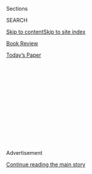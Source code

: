 <div id="app">

<div>

<div>

<div>

<div class="NYTAppHideMasthead css-1q2w90k e1suatyy0">

<div class="section css-ui9rw0 e1suatyy2">

<div class="css-eph4ug er09x8g0">

<div class="css-6n7j50">

</div>

<span class="css-1dv1kvn">Sections</span>

<div class="css-10488qs">

<span class="css-1dv1kvn">SEARCH</span>

</div>

[Skip to content](#site-content)[Skip to site index](#site-index)

</div>

<div id="masthead-section-label" class="css-1wr3we4 eaxe0e00">

[Book
Review](https://www.nytimes3xbfgragh.onion/section/books/review)

</div>

<div class="css-10698na e1huz5gh0">

</div>

</div>

<div id="masthead-bar-one" class="section hasLinks css-15hmgas e1csuq9d3">

<div class="css-uqyvli e1csuq9d0">

</div>

<div class="css-1uqjmks e1csuq9d1">

</div>

<div class="css-9e9ivx">

[](https://myaccount.nytimes3xbfgragh.onion/auth/login?response_type=cookie&client_id=vi)

</div>

<div class="css-1bvtpon e1csuq9d2">

[Today’s
Paper](https://www.nytimes3xbfgragh.onion/section/todayspaper)

</div>

</div>

</div>

</div>

<div data-aria-hidden="false">

<div id="site-content" data-role="main">

<div>

<div class="css-1aor85t" style="opacity:0.000000001;z-index:-1;visibility:hidden">

<div class="css-1hqnpie">

<div class="css-epjblv">

<span class="css-17xtcya">[Book
Review](/section/books/review)</span><span class="css-x15j1o">|</span><span class="css-fwqvlz">The
Yearning for the
Unexplained</span>

</div>

<div class="css-k008qs">

<div class="css-1iwv8en">

<span class="css-18z7m18"></span>

<div>

</div>

</div>

<span class="css-1n6z4y">https://nyti.ms/2WS0wUS</span>

<div class="css-1705lsu">

<div class="css-4xjgmj">

<div class="css-4skfbu" data-role="toolbar" data-aria-label="Social Media Share buttons, Save button, and Comments Panel with current comment count" data-testid="share-tools">

  - 
  - 
  - 
  - 
    
    <div class="css-6n7j50">
    
    </div>

  - 

</div>

</div>

</div>

</div>

</div>

</div>

<div id="NYT_TOP_BANNER_REGION" class="css-13pd83m">

</div>

<div id="top-wrapper" class="css-1sy8kpn">

<div id="top-slug" class="css-l9onyx">

Advertisement

</div>

[Continue reading the main
story](#after-top)

<div class="ad top-wrapper" style="text-align:center;height:100%;display:block;min-height:250px">

<div id="top" class="place-ad" data-position="top" data-size-key="top">

</div>

</div>

<div id="after-top">

</div>

</div>

<div>

<div style="position:absolute;width:0;height:0;visibility:hidden;display:none">

</div>

<div style="width:100%">

<div class="css-18qqsen e1eullfg0" style="background-image:url(https://static01.graylady3jvrrxbe.onion/images/2018/03/27/books/book-review-album-art-v2/book-review-album-art-v2-videoFifteenBySeven2610-v2.jpg)">

<div class="css-1hmsypo e1eullfg2">

<div class="css-131hid3 e1eullfg3">

<div class="css-1uhi299 e1eullfg1">

</div>

<div class="css-1tloyb6">

<div class="css-1kltdsh ehra6vc0">

[<span class="css-1f76qa2">![Book Review
logo](https://static01.graylady3jvrrxbe.onion/images/2018/03/27/books/book-review-album-art-v2/book-review-album-art-v2-square320.jpg)<span>Book
Review</span></span>](https://www.nytimes3xbfgragh.onion/column/book-review-podcast)<span class="css-1lhttlg ehra6vc1"><span class="css-sj5ozi ehra6vc2">Subscribe:</span></span>

  - [Apple Podcasts](https://itunes.apple.com/us/podcast/id120315179)
  - [Google
    Podcasts](https://www.google.com/podcasts?feed=aHR0cHM6Ly9yc3MuYXJ0MTkuY29tL2Jvb2stcmV2aWV3)

</div>

</div>

<div class="css-1r0dpua e1eullfg4">

<div class="css-1gu519p edye5kn0">

<div>

# The Yearning for the Unexplained

## Colin Dickey talks about “The Unidentified,” and Miles Harvey discusses “The King of Confidence.”

</div>

<span class="css-lsnb14 edye5kn4">Hosted by Pamela Paul</span>

</div>

<div class="css-1g7y0i5 e1drnplw0">

<div class="css-1ceswkc e1drnplw1">

</div>

<div class="css-f2fzwx e1drnplw2">

<div data-aria-labelledby="modal-title" data-role="region">

<div id="modal-title" class="css-mln36k">

transcript

</div>

<div class="css-pbq7ev">

</div>

<span>Back to Book Review</span>

<div class="css-f6lhej">

<div class="css-1ialerq">

<div class="css-1701swk">

bars

</div>

<div>

<div class="css-1t7yl1y">

0:00/0:00

</div>

<div class="css-og85jy">

\-0:00

</div>

</div>

</div>

</div>

</div>

</div>

</div>

</div>

<div class="css-1xgepvx e1eullfg5">

</div>

</div>

</div>

</div>

<div class="css-fnovkn e1gfokfg0">

<span class="css-1ly73wi e1tej78p0">Previous</span>

<div class="css-1s78rjm e1gfokfg1">

<div class="css-uq6cyc e1gfokfg3" data-recirc-bar-item="true">

<div class="css-hoe9xz">

<span class="css-nxkttv">More episodes
of</span><span class="css-19zi9mh">Book
Review</span>

</div>

</div>

<div class="css-uq6cyc e1gfokfg3" data-recirc-bar-item="true">

[![](https://static01.graylady3jvrrxbe.onion/images/2020/07/31/books/31pod-cover/31pod-cover-thumbLarge.jpg)](https://www.nytimes3xbfgragh.onion/2020/07/31/books/review/podcast-twilight-democracy-anne-applebaum-eat-buddha-barbara-demick.html?action=click&module=audio-series-bar&region=header&pgtype=Article)

<div class="css-14o8mz7 e1gfokfg2">

</div>

<div class="css-1qq8bvn">

July 31, 2020<span>  <span class="css-orcm78">•</span> 
54:48</span><span class="css-i5svdo">The ‘Seductive Lure’ of
Authoritarianism</span>

</div>

</div>

<div class="css-uq6cyc e1gfokfg3" data-recirc-bar-item="true">

[![](https://static01.graylady3jvrrxbe.onion/images/2020/07/24/books/24pod-cover/24pod-cover-thumbLarge.jpg)](https://www.nytimes3xbfgragh.onion/2020/07/24/books/review/podcast-colin-dickey-unexplained-miles-harvey-king-of-confidence.html?action=click&module=audio-series-bar&region=header&pgtype=Article)

<div class="css-14o8mz7 e1gfokfg2">

</div>

<div class="css-1qq8bvn">

July 24, 2020<span class="css-i5svdo">The Yearning for the
Unexplained</span>

</div>

</div>

<div class="css-uq6cyc e1gfokfg3" data-recirc-bar-item="true">

[![](https://static01.graylady3jvrrxbe.onion/images/2020/07/09/books/17podcover/08BOOKZELIZER1-thumbLarge.png)](https://www.nytimes3xbfgragh.onion/2020/07/17/books/review/podcast-julian-zelizer-burning-down-house-newt-gingrich-notes-silencing-lacy-crawford.html?action=click&module=audio-series-bar&region=header&pgtype=Article)

<div class="css-14o8mz7 e1gfokfg2">

</div>

<div class="css-1qq8bvn">

July 17, 2020<span>  <span class="css-orcm78">•</span> 
1:05:20</span><span class="css-i5svdo">Newt Gingrich and the Dawn of an
Era</span>

</div>

</div>

<div class="css-uq6cyc e1gfokfg3" data-recirc-bar-item="true">

[![](https://static01.graylady3jvrrxbe.onion/images/2020/07/06/books/review/00Mendelsohn-utopia/00Mendelsohn-utopia-thumbLarge-v2.jpg)](https://www.nytimes3xbfgragh.onion/2020/07/10/books/review/david-mitchell-utopia-avenue-daniel-mendelsohn-biggest-bluff-poker-maria-konnikova.html?action=click&module=audio-series-bar&region=header&pgtype=Article)

<div class="css-14o8mz7 e1gfokfg2">

</div>

<div class="css-1qq8bvn">

July 10, 2020<span>  <span class="css-orcm78">•</span> 
1:02:09</span><span class="css-i5svdo">David Mitchell’s Vast and Tangled
Universe</span>

</div>

</div>

<div class="css-uq6cyc e1gfokfg3" data-recirc-bar-item="true">

[![](https://static01.graylady3jvrrxbe.onion/images/2020/07/03/books/03pod-cover/03pod-cover-thumbLarge.jpg)](https://www.nytimes3xbfgragh.onion/2020/07/03/books/review/podcast-jules-feiffer-smart-george-steve-inskeep-imperfect-union.html?action=click&module=audio-series-bar&region=header&pgtype=Article)

<div class="css-14o8mz7 e1gfokfg2">

</div>

<div class="css-1qq8bvn">

July 3, 2020<span>  <span class="css-orcm78">•</span> 
56:09</span><span class="css-i5svdo">Jules Feiffer on His Long, Varied
Career</span>

</div>

</div>

<div class="css-uq6cyc e1gfokfg3" data-recirc-bar-item="true">

[![](https://static01.graylady3jvrrxbe.onion/images/2020/06/26/books/26pod-cover/26pod-cover-thumbLarge.jpg)](https://www.nytimes3xbfgragh.onion/2020/06/26/books/review/podcast-richard-haass-world-brief-introduction.html?action=click&module=audio-series-bar&region=header&pgtype=Article)

<div class="css-14o8mz7 e1gfokfg2">

</div>

<div class="css-1qq8bvn">

June 26, 2020<span>  <span class="css-orcm78">•</span> 
1:06:53</span><span class="css-i5svdo">A Short Guide to ‘The
World’</span>

</div>

</div>

<div class="css-uq6cyc e1gfokfg3" data-recirc-bar-item="true">

[![](https://static01.graylady3jvrrxbe.onion/images/2020/06/18/books/18pod-cover/18pod-cover-thumbLarge.jpg)](https://www.nytimes3xbfgragh.onion/2020/06/18/books/review/andre-leon-talley-chiffon-trenches-claudia-rankine-jericho-brown-megha-majumdar-burning.html?action=click&module=audio-series-bar&region=header&pgtype=Article)

<div class="css-14o8mz7 e1gfokfg2">

</div>

<div class="css-1qq8bvn">

June 18, 2020<span>  <span class="css-orcm78">•</span> 
1:00:18</span><span class="css-i5svdo">André Leon Talley on ‘The Chiffon
Trenches’</span>

</div>

</div>

<div class="css-uq6cyc e1gfokfg3" data-recirc-bar-item="true">

[![](https://static01.graylady3jvrrxbe.onion/images/2020/06/12/books/12pod-cover/12pod-cover-thumbLarge.png)](https://www.nytimes3xbfgragh.onion/2020/06/12/books/review/podcast-stephen-fry-heroes-greek-myths.html?action=click&module=audio-series-bar&region=header&pgtype=Article)

<div class="css-14o8mz7 e1gfokfg2">

</div>

<div class="css-1qq8bvn">

June 12, 2020<span>  <span class="css-orcm78">•</span> 
1:01:50</span><span class="css-i5svdo">Stephen Fry on Reimagining the
Greek
Myths</span>

</div>

</div>

<div class="css-uq6cyc e1gfokfg3" data-recirc-bar-item="true">

[![](https://static01.graylady3jvrrxbe.onion/images/2020/06/07/books/review/05pod-art/05pod-art-thumbLarge-v2.jpg)](https://www.nytimes3xbfgragh.onion/2020/06/05/books/review/podcast-a-o-scott-wallace-stegner-sunny-days-david-kamp.html?action=click&module=audio-series-bar&region=header&pgtype=Article)

<div class="css-14o8mz7 e1gfokfg2">

</div>

<div class="css-1qq8bvn">

June 5, 2020<span>  <span class="css-orcm78">•</span> 
58:58</span><span class="css-i5svdo">A.O. Scott on the Work of Wallace
Stegner</span>

</div>

</div>

<div class="css-uq6cyc e1gfokfg3" data-recirc-bar-item="true">

[![](https://static01.graylady3jvrrxbe.onion/images/2020/05/29/books/29podcast-cover/29podcast-cover-thumbLarge.jpg)](https://www.nytimes3xbfgragh.onion/2020/05/29/books/review/podcast-enemy-of-all-mankind-piracy-steven-johnson-stephen-king-gilbert-cruz.html?action=click&module=audio-series-bar&region=header&pgtype=Article)

<div class="css-14o8mz7 e1gfokfg2">

</div>

<div class="css-1qq8bvn">

May 29, 2020<span>  <span class="css-orcm78">•</span> 
1:07:26</span><span class="css-i5svdo">A Manhunt on the 17th Century’s
High
Seas</span>

</div>

</div>

<div class="css-uq6cyc e1gfokfg3" data-recirc-bar-item="true">

[![](https://static01.graylady3jvrrxbe.onion/images/2020/05/22/books/22podcast-cover/22podcast-cover-thumbLarge.jpg)](https://www.nytimes3xbfgragh.onion/2020/05/22/books/review/podcast-one-mighty-irresistible-tide-immigration-jia-lynn-yang-simplify-life-judith-newman.html?action=click&module=audio-series-bar&region=header&pgtype=Article)

<div class="css-14o8mz7 e1gfokfg2">

</div>

<div class="css-1qq8bvn">

May 22, 2020<span>  <span class="css-orcm78">•</span> 
59:29</span><span class="css-i5svdo">Immigration Reform, Past and
Present</span>

</div>

</div>

<div class="css-uq6cyc e1gfokfg3" data-recirc-bar-item="true">

[![](https://static01.graylady3jvrrxbe.onion/images/2020/04/16/books/review/Kotlowitz2/Kotlowitz2-thumbLarge.jpg)](https://www.nytimes3xbfgragh.onion/2020/05/15/books/review/podcast-lauren-sandler-this-is-all-i-got-sarah-weinman-crime-fiction.html?action=click&module=audio-series-bar&region=header&pgtype=Article)

<div class="css-14o8mz7 e1gfokfg2">

</div>

<div class="css-1qq8bvn">

May 15, 2020<span>  <span class="css-orcm78">•</span> 
1:15:20</span><span class="css-i5svdo">One Young Mother and the
Homelessness Crisis</span>

</div>

</div>

<div class="css-uq6cyc e1gfokfg3" data-recirc-bar-item="true">

<div class="css-1o3broy">

[<span class="css-nxkttv">See All Episodes
of</span><span class="css-cbc4vz">Book
Review</span>](https://www.nytimes3xbfgragh.onion/column/book-review-podcast)

</div>

</div>

</div>

<span class="css-1ly73wi e1tej78p0">Next</span>

</div>

</div>

<div class="css-1tlsmx">

July 24,
2020

<div>

<div class="css-4xjgmj">

<div class="css-d8bdto" data-role="toolbar" data-aria-label="Social Media Share buttons, Save button, and Comments Panel with current comment count" data-testid="share-tools">

  - 
  - 
  - 
  - 
    
    <div class="css-6n7j50">
    
    </div>

  - 

</div>

</div>

</div>

</div>

</div>

<div class="section meteredContent css-1r7ky0e" name="articleBody" itemprop="articleBody">

<div class="css-1fanzo5 StoryBodyCompanionColumn">

<div class="css-53u6y8">

**Subscribe:**
**[iTunes](https://itunes.apple.com/us/podcast/book-review/id120315179?mt=2)**
**|** **[Google Play
Music](https://play.google.com/music/listen?u=0#/ps/Iv6zeb5qwjtzjfbyo3vy5zny5ky)**
**|** **[How to
Listen](https://www.nytimes3xbfgragh.onion/2018/08/03/books/review/how-to-listen-to-the-book-review-podcast.html)**

In his new book, [“The
Unidentified,”](https://www.nytimes3xbfgragh.onion/2020/07/21/books/review/the-unidentified-colin-dickey.html)
Colin Dickey writes about Bigfoot, alien visitations and other phenomena
that science seems unable to explain — and looks at the cults that have
developed around them.

“I wanted to dig a little deeper into the genealogy of where some of
these beliefs come from,” Dickey says. “I really wanted to understand
how we became a culture that is yearning for the unbelievable, that is
yearning for something that is beyond the reach of science and
religion.”

<div class="css-79elbk" data-testid="photoviewer-wrapper">

<div class="css-z3e15g" data-testid="photoviewer-wrapper-hidden">

</div>

<div class="css-1a48zt4 ehw59r15" data-testid="photoviewer-children">

<div class="css-zgakxe erfvjey0">

<span class="css-1ly73wi e1tej78p0">Image</span>

<div class="css-zjzyr8">

<div data-testid="lazyimage-container" style="height:583.8666666666667px">

</div>

</div>

</div>

</div>

</div>

Miles Harvey visits the podcast to talk about his new book, [“The King
of
Confidence,”](https://www.nytimes3xbfgragh.onion/2020/07/14/books/review/king-of-confidence-miles-harvey-james-jesse-strang.html)
his fascinating history of James Jesse Strang, a 19th-century grifter
who ruled over a breakaway religious colony.

</div>

</div>

<div class="css-1fanzo5 StoryBodyCompanionColumn">

<div class="css-53u6y8">

“From an early age, he dreamt of being a lawyer, a politician, a
statesman,” Harvey says. “At one point in these journals, he talks about
how he wants to marry Britain’s Princess Victoria, who was then not
Queen Victoria, and he says: ‘If only I had a chance to do this, I could
pull it off.’ So, he was an amazing self-actualizer in a time where
self-reinvention was just rampant. This was the great age of the
self-made man. And I always think how similar Strang’s career was to
Abraham Lincoln’s: both these country lawyers, both state reps,
postmasters. And for a long time, Strang was more famous than Lincoln.”

Also on this week’s episode, Alexandra Alter has news from the
publishing world; and Dwight Garner and Parul Sehgal talk about what
people are reading. Pamela Paul is the host.

Here are the books discussed in this week’s “What We’re Reading”:

  - [“Crooked
    Hallelujah”](https://www.nytimes3xbfgragh.onion/2020/07/06/books/review-crooked-hallelujah-kelli-jo-ford.html)
    by Kelli Jo Ford

  - [“Eat the
    Buddha”](https://www.nytimes3xbfgragh.onion/2020/07/15/books/eat-buddha-life-death-tibetan-town-barbara-demick.html)
    by Barbara Demick

*We would love to hear your thoughts about this episode, and about the
Book Review’s podcast in general. You can send them to*
[*books@NYTimes.com*](mailto:books@NYTimes.com)*.*

</div>

</div>

</div>

<div>

</div>

<div>

</div>

<div>

</div>

<div>

<div id="bottom-wrapper" class="css-1ede5it">

<div id="bottom-slug" class="css-l9onyx">

Advertisement

</div>

[Continue reading the main
story](#after-bottom)

<div id="bottom" class="ad bottom-wrapper" style="text-align:center;height:100%;display:block;min-height:90px">

</div>

<div id="after-bottom">

</div>

</div>

</div>

</div>

</div>

## Site Index

<div>

</div>

## Site Information Navigation

  - [© <span>2020</span> <span>The New York Times
    Company</span>](https://help.nytimes3xbfgragh.onion/hc/en-us/articles/115014792127-Copyright-notice)

<!-- end list -->

  - [NYTCo](https://www.nytco.com/)
  - [Contact
    Us](https://help.nytimes3xbfgragh.onion/hc/en-us/articles/115015385887-Contact-Us)
  - [Work with us](https://www.nytco.com/careers/)
  - [Advertise](https://nytmediakit.com/)
  - [T Brand Studio](http://www.tbrandstudio.com/)
  - [Your Ad
    Choices](https://www.nytimes3xbfgragh.onion/privacy/cookie-policy#how-do-i-manage-trackers)
  - [Privacy](https://www.nytimes3xbfgragh.onion/privacy)
  - [Terms of
    Service](https://help.nytimes3xbfgragh.onion/hc/en-us/articles/115014893428-Terms-of-service)
  - [Terms of
    Sale](https://help.nytimes3xbfgragh.onion/hc/en-us/articles/115014893968-Terms-of-sale)
  - [Site
    Map](https://spiderbites.nytimes3xbfgragh.onion)
  - [Help](https://help.nytimes3xbfgragh.onion/hc/en-us)
  - [Subscriptions](https://www.nytimes3xbfgragh.onion/subscription?campaignId=37WXW)

</div>

</div>

</div>

</div>
